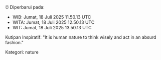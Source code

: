 ⏰ Diperbarui pada:
- WIB: Jumat, 18 Juli 2025 11.50.13 UTC
- WITA: Jumat, 18 Juli 2025 12.50.13 UTC
- WIT: Jumat, 18 Juli 2025 13.50.13 UTC

Kutipan Inspiratif:
"It is human nature to think wisely and act in an absurd fashion."


Kategori: nature

